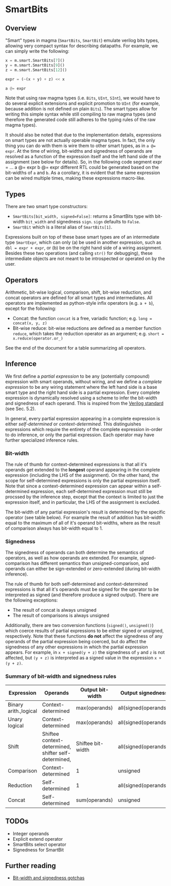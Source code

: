 # SmartBits

## Overview
"Smart" types in magma (`SmartBits`, `SmartBit`) emulate verilog bits types, allowing very compact syntax for describing datapaths. For example, we can simply write the following:

```python
x = m.smart.SmartBits[7]()
y = m.smart.SmartBits[9]()
z = m.smart.SmartBits[12]()

expr = (~(x + y) + z) << x

a @= expr
```

Note that using raw magma types (i.e. `Bits`, `UInt`, `SInt`), we would have to do several explicit extensions and explicit promotion to `UInt` (for example, because addition is not defined on plain `Bits`). The smart types allow for writing this simple syntax while still compiling to raw magma types (and therefore the generated code still adheres to the typing rules of the raw magma types).

It should also be noted that due to the implementation details, expressions on smart types are not actually operable magma types. In fact, the only thing you can do with them is wire them to other smart types, as in `a @= expr`. At the time of wiring, bit-widths and signedness of operands are resolved as a function of the expression itself and the left hand side of the assignment (see below for details). So, in the following code segment
    expr = ...
    a @= expr
    b @= expr
different RTL could be generated based on the bit-widths of `a` and `b`. As a corollary, it is evident that the same expression can be wired multiple times, making these expressions macro-like.

## Types
There are two smart type constructors:
* `SmartBits[bit_width, signed=False]`: returns a SmartBits type with bit-width `bit_width` and signedness `sign`. `sign` defaults to `False`.
* `SmartBit` which is a literal alias of `SmartBits[1]`.

Expressions built on top of these base smart types are of an intermediate type `SmartExpr`, which can only (a) be used in another expression, such as `dbl = expr + expr`, or (b) be on the right hand side of a wiring assignment. Besides these two operations (and calling `str()` for debugging), these intermediate objects are not meant to be introspected or operated on by the user.

## Operators
Arithmetic, bit-wise logical, comparison, shift, bit-wise reduction, and concat operators are defined for all smart types and intermediates. All operators are implemented as python-style infix operators (e.g. `a + b`), except for the following:
* Concat: the function `concat` is a free, variadic function; e.g. `long = concat(x, y, z)`
* Bit-wise reduce: bit-wise reductions are defined as a member function `reduce`, which takes the reduction operator as an argument; e.g. `short = x.reduce(operator.or_)`

See the end of the document for a table summarizing all operators.

## Inference
We first define a *partial expression* to be any (potentially compound) expression with smart operands, without wiring, and we define a *complete expression* to be any wiring statement where the left hand side is a base smart type and the right hand side is a partial expression. Every complete expression is dynamically resolved using a scheme to infer the bit-width and signedness of each operand. This is inspired from the [Verilog standard](https://www.eg.bucknell.edu/~csci320/2016-fall/wp-content/uploads/2015/08/verilog-std-1364-2005.pdf) (see Sec. 5.2).

In general, every partial expression appearing in a complete expression is either *self-determined* or *context-determined*. This distinguishes expressions which require the entirety of the complete expression in-order to do inference, or only the partial expression. Each operator may have further specialized inference rules.

### Bit-width
The rule of thumb for context-determined expressions is that all it's operands get extended to the **longest** operand appearing in the complete expression (including the LHS of the assignment). On the other hand, the scope for self-determined expressions is only the partial expression itself. Note that since a context-determined expression can appear within a self-determined expression, each self-determined expression must still be procssed by the inference step, except that the context is limited to just the expression itself, and in particular, the LHS of the assignment is excluded.

The bit-width of any partial expression's result is determined by the specific operator (see table below). For example the result of addition has bit-width equal to the maximum of all of it's operand bit-widths, where as the result of comparison always has bit-width equal to 1.

### Signedness
The signedness of operands can both determine the semantics of operators, as well as how operands are extended. For example, signed-comparison has different semantics than unsigned-comparison, and operands can either be sign-extended or zero-extended (during bit-width inference).

The rule of thumb for both self-determined and context-determined expressions is that all it's operands must be signed for the operator to be interpreted as signed (and therefore produce a signed output). There are the following exceptions:
* The result of concat is always unsigned
* The result of comparisons is always unsigned

Additionally, there are two conversion functions (`signed()`, `unsigned()`) which coerce results of partial expressions to be either signed or unsigned, respectively. Note that these functions **do not** affect the signedness of any operands of the partial expression being coerced, but do affect the signedness of any other expressions in which the partial expression appears. For example, in `x + signed(y + z)` the signedness of `y` and `z` is not affected, but `(y + z)` is interpreted as a signed value in the expression `x + (y + z)`.

### Summary of bit-width and signedness rules
| Expression             | Operands           | Output bit-width | Output signedness       |
|------------------------|--------------------|------------------|-------------------------|
| Binary arith.,logical  | Context-determined | max(operands)  | all(signed(operands)) |
| Unary logical          | Context-determined | max(operands)  | all(signed(operands)) |
| Shift                  | Shiftee context-determined, shifter self-determined, | Shiftee bit-width | all(signed(operands)) |
| Comparison             | Context-determined | 1                | unsigned                |
| Reduction              | Self-determined    | 1                | all(signed(operands)) |
| Concat                 | Self-determined    | sum(operands)  | unsigned |

## TODOs
* Integer operands
* Explicit extend operator
* SmartBits select operator
* Signedness for SmartBit

## Further reading
* [Bit-width and signedness gotchas](http://www.deepchip.com/items/0466-05.html)

